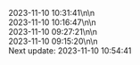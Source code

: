 2023-11-10 10:31:41\n\n  
2023-11-10 10:16:47\n\n  
2023-11-10 09:27:21\n\n  
2023-11-10 09:15:20\n\n  
Next update: 2023-11-10 10:54:41

